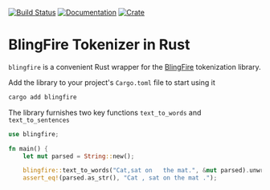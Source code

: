 
[![Build Status](https://travis-ci.com/milvuso/blingfire-tokenizer-rs.svg?branch=master)](https://travis-ci.com/milvuso/blingfire-tokenizer-rs)
[![Documentation](https://docs.rs/blingfire/badge.svg)](https://docs.rs/blingfire)
[![Crate](https://meritbadge.herokuapp.com/blingfire)](https://crates.io/crates/blingfire)

# BlingFire Tokenizer in Rust

`blingfire` is a convenient Rust wrapper for the [BlingFire](https://github.com/microsoft/BlingFire) tokenization library.

Add the library to your project's `Cargo.toml` file to start using it
```bash
cargo add blingfire
```

The library furnishes two key functions `text_to_words` and `text_to_sentences`
```rust
use blingfire;

fn main() {
    let mut parsed = String::new();

    blingfire::text_to_words("Cat,sat on   the mat.", &mut parsed).unwrap();
    assert_eq!(parsed.as_str(), "Cat , sat on the mat .");